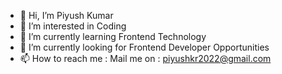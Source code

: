 - 👋 Hi, I’m Piyush Kumar
- 👀 I’m interested in Coding
- 🌱 I’m currently learning Frontend Technology
- 💞️ I’m currently looking for Frontend Developer Opportunities 
- 📫 How to reach me : 
Mail me on : piyushkr2022@gmail.com

<!---
piyushkr21/piyushkr21 is a ✨ special ✨ repository because its `README.md` (this file) appears on your GitHub profile.
You can click the Preview link to take a look at your changes.
--->

